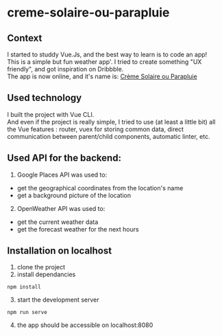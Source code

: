 # creme-solaire-ou-parapluie

## Context
I started to studdy Vue.Js, and the best way to learn is to code an app!  
This is a simple but fun weather app'. I tried to create something "UX friendly", and got inspiration on Dribbble.  
The app is now online, and it's name is: [Crème Solaire ou Parapluie](https://creme-solaire-ou-parapluie.web.app/)

## Used technology
I built the project with Vue CLI.  
And even if the project is really simple, I tried to use (at least a little bit) all the Vue features : router, vuex for storing common data, direct communication between parent/child components, automatic linter, etc.  

## Used API for the backend:
1. Google Places API was used to:
  - get the geographical coordinates from the location's name
  - get a background picture of the location
2. OpenWeather API was used to:
  - get the current weather data
  - get the forecast weather for the next hours


## Installation on localhost
1. clone the project
2. install dependancies
```
npm install
```
3. start the development server
```
npm run serve
```
4. the app should be accessible on localhost:8080
